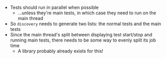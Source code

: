 * Tests should run in parallel when possible
  * ...unless they're main tests, in which case they need to run on the main thread
* So ```discovery``` needs to generate two lists: the normal tests and the main tests
* Since the main thread's split between displaying test start/stop and running main tests,
there needs to be some way to evenly split its job time
  * A library probably already exists for this!
